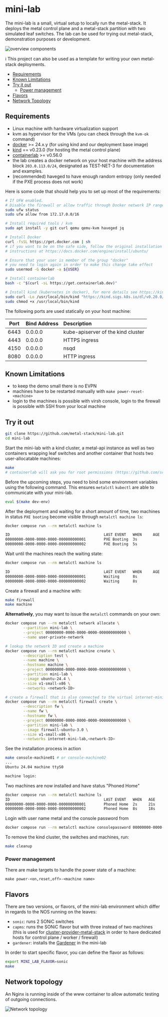# mini-lab

The mini-lab is a small, virtual setup to locally run the metal-stack. It deploys the metal control plane and a metal-stack partition with two simulated leaf switches. The lab can be used for trying out metal-stack, demonstration purposes or development.

![overview components](docs/overview.png)

ℹ This project can also be used as a template for writing your own metal-stack deployments.

<!-- TOC depthfrom:2 depthto:6 withlinks:true updateonsave:false orderedlist:false -->

- [Requirements](#requirements)
- [Known Limitations](#known-limitations)
- [Try it out](#try-it-out)
    - [Power management](#power-management)
- [Flavors](#flavors)
- [Network Topology](#network-topology)

<!-- /TOC -->

## Requirements

- Linux machine with hardware virtualization support
- kvm as hypervisor for the VMs (you can check through the `kvm-ok` command)
- [docker](https://www.docker.com/) >= 24.x.y (for using kind and our deployment base image)
- [kind](https://github.com/kubernetes-sigs/kind/releases) == v0.23.0 (for hosting the metal control plane)
- [containerlab](https://containerlab.dev/install/) >= v0.56.0
- the lab creates a docker network on your host machine with the address block `203.0.113.0/24`, designated as TEST-NET-3 for documentation and examples.
- (recommended) haveged to have enough random entropy (only needed if the PXE process does not work)

Here is some code that should help you to set up most of the requirements:

 ```bash
# If UFW enabled.
# Disable the firewall or allow traffic through Docker network IP range.
sudo ufw status
sudo ufw allow from 172.17.0.0/16

# Install required tools / kvm
sudo apt install -y git curl qemu qemu-kvm haveged jq

# Install Docker
curl -fsSL https://get.docker.com | sh
# if you want to be on the safe side, follow the original installation
# instructions at https://docs.docker.com/engine/install/ubuntu/

# Ensure that your user is member of the group "docker"
# you need to login again in order to make this change take effect
sudo usermod -G docker -a ${USER}

# Install containerlab
bash -c "$(curl -sL https://get.containerlab.dev)"

# Install kind (kubernetes in docker), for more details see https://kind.sigs.k8s.io/docs/user/quick-start/#installation
sudo curl -Lo /usr/local/bin/kind "https://kind.sigs.k8s.io/dl/v0.20.0/kind-linux-amd64"
sudo chmod +x /usr/local/bin/kind
```

The following ports are used statically on your host machine:

| Port | Bind Address | Description                        |
|:----:|:------------ |:---------------------------------- |
| 6443 |   0.0.0.0    | kube-apiserver of the kind cluster |
| 4443 |   0.0.0.0    | HTTPS ingress                      |
| 4150 |   0.0.0.0    | nsqd                               |
| 8080 |   0.0.0.0    | HTTP ingress                       |

## Known Limitations

- to keep the demo small there is no EVPN
- machines have to be restarted manually with `make power-reset-<machine>`
- login to the machines is possible with virsh console, login to the firewall is possible with SSH from your local machine

## Try it out

```bash
git clone https://github.com/metal-stack/mini-lab.git
cd mini-lab
```

Start the mini-lab with a kind cluster, a metal-api instance as well as two containers wrapping leaf switches and another container that hosts two user-allocatable machines:

```bash
make
# containerlab will ask you for root permissions (https://github.com/srl-labs/containerlab/issues/669)
```

Before the upcoming steps, you need to bind some environment variables using the following command. This ensures `metalctl` `kubectl` are able to communicate with your mini-lab.

```bash
eval $(make dev-env)
```

After the deployment and waiting for a short amount of time, two machines in status `PXE booting` become visible through `metalctl machine ls`:

```bash
docker compose run --rm metalctl machine ls

ID                                          LAST EVENT   WHEN     AGE  HOSTNAME  PROJECT  SIZE          IMAGE  PARTITION
00000000-0000-0000-0000-000000000001        PXE Booting  3s
00000000-0000-0000-0000-000000000002        PXE Booting  5s
```

Wait until the machines reach the waiting state:

```bash
docker compose run --rm metalctl machine ls

ID                                          LAST EVENT   WHEN     AGE  HOSTNAME  PROJECT  SIZE          IMAGE  PARTITION
00000000-0000-0000-0000-000000000001        Waiting      8s                               v1-small-x86         mini-lab
00000000-0000-0000-0000-000000000002        Waiting      8s                               v1-small-x86         mini-lab
```

Create a firewall and a machine with:

```bash
make firewall
make machine
```

__Alternatively__, you may want to issue the `metalctl` commands on your own:

```bash
docker compose run --rm metalctl network allocate \
        --partition mini-lab \
        --project 00000000-0000-0000-0000-000000000000 \
        --name user-private-network

# lookup the network ID and create a machine
docker compose run --rm metalctl machine create \
        --description test \
        --name machine \
        --hostname machine \
        --project 00000000-0000-0000-0000-000000000000 \
        --partition mini-lab \
        --image ubuntu-24.4 \
        --size v1-small-x86 \
        --networks <network-ID>

# create a firewall that is also connected to the virtual internet-mini-lab network
docker compose run --rm metalctl firewall create \
        --description fw \
        --name fw \
        --hostname fw \
        --project 00000000-0000-0000-0000-000000000000 \
        --partition mini-lab \
        --image firewall-ubuntu-3.0 \
        --size v1-small-x86 \
        --networks internet-mini-lab,<network-ID>
```

See the installation process in action

```bash
make console-machine01 # or console-machine02
...
Ubuntu 24.04 machine ttyS0

machine login:
```

Two machines are now installed and have status "Phoned Home"

```bash
docker compose run --rm metalctl machine ls
ID                                          LAST EVENT   WHEN   AGE     HOSTNAME  PROJECT                               SIZE          IMAGE               PARTITION
00000000-0000-0000-0000-000000000001        Phoned Home  2s     21s     machine   00000000-0000-0000-0000-000000000000  v1-small-x86  Ubuntu 24.04        mini-lab
00000000-0000-0000-0000-000000000002        Phoned Home  8s     18s     fw        00000000-0000-0000-0000-000000000000  v1-small-x86  Firewall 3 Ubuntu   mini-lab
```

Login with user name metal and the console password from

```bash
docker compose run --rm metalctl machine consolepassword 00000000-0000-0000-0000-000000000001
```

To remove the kind cluster, the switches and machines, run:

```bash
make cleanup
```

### Power management

There are make targets to handle the power state of a machine:
```
make power-<on,reset,off>-<machine name>
```

## Flavors

There are two versions, or flavors, of the mini-lab environment which differ in regards to the NOS running on the leaves:

- `sonic`: runs 2 SONiC switches
- `capms`: runs the SONiC flavor but with three instead of two machines (this is used for  [cluster-provider-metal-stack](https://github.com/metal-stack/cluster-api-provider-metal-stack) in order to have dedicated hosts for control plane / worker / firewall)
- `gardener`: installs the [Gardener](https://gardener.cloud) in the mini-lab

In order to start specific flavor, you can define the flavor as follows:

```bash
export MINI_LAB_FLAVOR=sonic
make
```

## Network topology

An Nginx is running inside of the www container to allow automatic testing of outgoing connections.

![Network topology](docs/network.svg)
